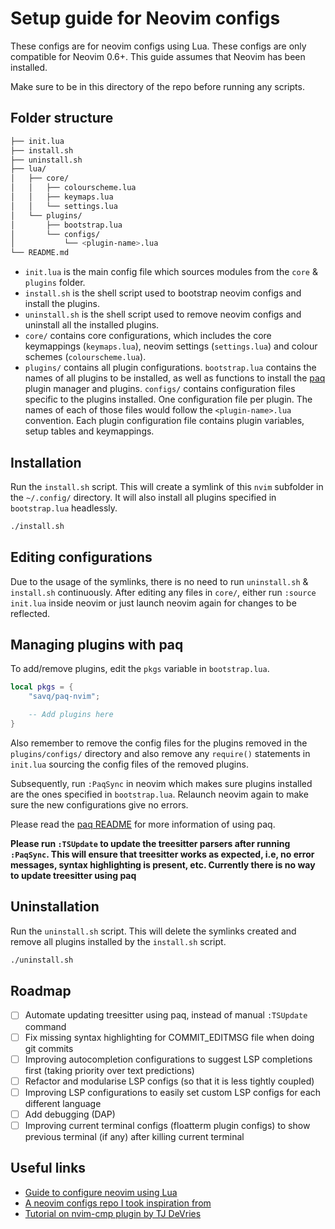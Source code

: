 # Setup guide for Neovim configs

These configs are for neovim configs using Lua. These configs are only compatible for Neovim 0.6+. This guide assumes that Neovim has been installed.

Make sure to be in this directory of the repo before running any scripts.

## Folder structure

```sh
├── init.lua
├── install.sh
├── uninstall.sh
├── lua/
│   ├── core/
│   │   ├── colourscheme.lua
│   │   ├── keymaps.lua
│   │   └── settings.lua
│   └── plugins/
│       ├── bootstrap.lua
│       └── configs/
│           └── <plugin-name>.lua
└── README.md
```

- `init.lua` is the main config file which sources modules from the `core` & `plugins` folder.
- `install.sh` is the shell script used to bootstrap neovim configs and install the plugins.
- `uninstall.sh` is the shell script used to remove neovim configs and uninstall all the installed plugins.
- `core/` contains core configurations, which includes the core keymappings (`keymaps.lua`), neovim settings (`settings.lua`) and colour schemes (`colourscheme.lua`).
- `plugins/` contains all plugin configurations. `bootstrap.lua` contains the names of all plugins to be installed, as well as functions to install the [paq](https://github.com/savq/paq-nvim) plugin manager and plugins. `configs/` contains configuration files specific to the plugins installed. One configuration file per plugin. The names of each of those files would follow the `<plugin-name>.lua` convention. Each plugin configuration file contains plugin variables, setup tables and keymappings.

## Installation

Run the `install.sh` script. This will create a symlink of this `nvim` subfolder in the `~/.config/` directory. It will also install all plugins specified in `bootstrap.lua` headlessly.

```sh
./install.sh
```

## Editing configurations

Due to the usage of the symlinks, there is no need to run `uninstall.sh` & `install.sh` continuously. After editing any files in `core/`, either run `:source init.lua` inside neovim or just launch neovim again for changes to be reflected.

## Managing plugins with paq

To add/remove plugins, edit the `pkgs` variable in `bootstrap.lua`.

```lua
local pkgs = {
    "savq/paq-nvim";

    -- Add plugins here
}
```

Also remember to remove the config files for the plugins removed in the `plugins/configs/` directory and also remove any `require()` statements in `init.lua` sourcing the config files of the removed plugins.

Subsequently, run `:PaqSync` in neovim which makes sure plugins installed are the ones specified in `bootstrap.lua`. Relaunch neovim again to make sure the new configurations give no errors.

Please read the [paq README](https://github.com/savq/paq-nvim) for more information of using paq.

**Please run `:TSUpdate` to update the treesitter parsers after running `:PaqSync`. This will ensure that treesitter works as expected, i.e, no error messages, syntax highlighting is present, etc. Currently there is no way to update treesitter using paq**

## Uninstallation

Run the `uninstall.sh` script. This will delete the symlinks created and remove all plugins installed by the `install.sh` script.

```sh
./uninstall.sh
```

## Roadmap

- [ ] Automate updating treesitter using paq, instead of manual `:TSUpdate` command
- [ ] Fix missing syntax highlighting for COMMIT_EDITMSG file when doing git commits
- [ ] Improving autocompletion configurations to suggest LSP completions first (taking priority over text predictions)
- [ ] Refactor and modularise LSP configs (so that it is less tightly coupled)
- [ ] Improving LSP configurations to easily set custom LSP configs for each different language
- [ ] Add debugging (DAP)
- [ ] Improving current terminal configs (floatterm plugin configs) to show previous terminal (if any) after killing current terminal

## Useful links

- [Guide to configure neovim using Lua](https://vonheikemen.github.io/devlog/tools/configuring-neovim-using-lua/)
- [A neovim configs repo I took inspiration from](https://github.com/brainfucksec/neovim-lua)
- [Tutorial on nvim-cmp plugin by TJ DeVries](https://www.youtube.com/watch?v=_DnmphIwnjo&ab_channel=TJDeVries)
